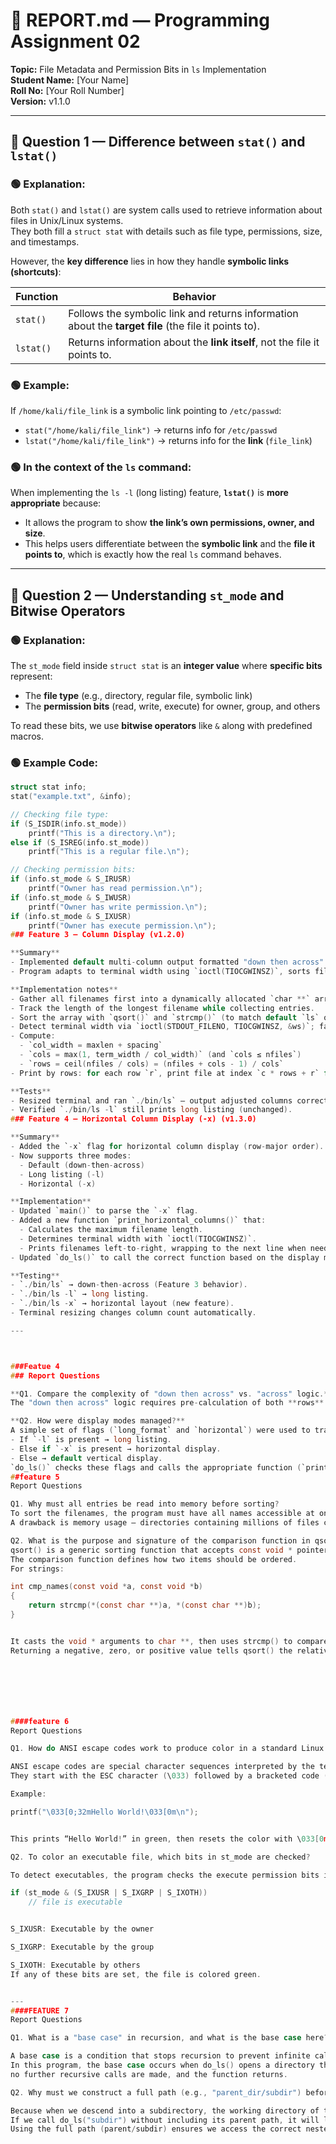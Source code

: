 # 📘 REPORT.md — Programming Assignment 02  
**Topic:** File Metadata and Permission Bits in `ls` Implementation  
**Student Name:** [Your Name]  
**Roll No:** [Your Roll Number]  
**Version:** v1.1.0  

---

## 🧩 Question 1 — Difference between `stat()` and `lstat()`

### 🟢 Explanation:
Both `stat()` and `lstat()` are system calls used to retrieve information about files in Unix/Linux systems.  
They both fill a `struct stat` with details such as file type, permissions, size, and timestamps.  

However, the **key difference** lies in how they handle **symbolic links (shortcuts)**:

| Function | Behavior |
|-----------|-----------|
| `stat()` | Follows the symbolic link and returns information about the **target file** (the file it points to). |
| `lstat()` | Returns information about the **link itself**, not the file it points to. |

### 🟢 Example:
If `/home/kali/file_link` is a symbolic link pointing to `/etc/passwd`:
- `stat("/home/kali/file_link")` → returns info for `/etc/passwd`  
- `lstat("/home/kali/file_link")` → returns info for the **link** (`file_link`)

### 🟢 In the context of the `ls` command:
When implementing the `ls -l` (long listing) feature, **`lstat()`** is **more appropriate** because:
- It allows the program to show **the link’s own permissions, owner, and size**.  
- This helps users differentiate between the **symbolic link** and the **file it points to**, which is exactly how the real `ls` command behaves.

---

## 🧩 Question 2 — Understanding `st_mode` and Bitwise Operators

### 🟢 Explanation:
The `st_mode` field inside `struct stat` is an **integer value** where **specific bits** represent:
- The **file type** (e.g., directory, regular file, symbolic link)
- The **permission bits** (read, write, execute) for owner, group, and others

To read these bits, we use **bitwise operators** like `&` along with predefined macros.

### 🟢 Example Code:
```c
struct stat info;
stat("example.txt", &info);

// Checking file type:
if (S_ISDIR(info.st_mode))
    printf("This is a directory.\n");
else if (S_ISREG(info.st_mode))
    printf("This is a regular file.\n");

// Checking permission bits:
if (info.st_mode & S_IRUSR)
    printf("Owner has read permission.\n");
if (info.st_mode & S_IWUSR)
    printf("Owner has write permission.\n");
if (info.st_mode & S_IXUSR)
    printf("Owner has execute permission.\n");
### Feature 3 — Column Display (v1.2.0)

**Summary**
- Implemented default multi-column output formatted "down then across".
- Program adapts to terminal width using `ioctl(TIOCGWINSZ)`, sorts filenames alphabetically, and computes rows/columns dynamically.

**Implementation notes**
- Gather all filenames first into a dynamically allocated `char **` array (using `readdir()` and `strdup()`).
- Track the length of the longest filename while collecting entries.
- Sort the array with `qsort()` and `strcmp()` (to match default `ls` ordering).
- Detect terminal width via `ioctl(STDOUT_FILENO, TIOCGWINSZ, &ws)`; fall back to 80 columns if unavailable.
- Compute:
  - `col_width = maxlen + spacing`
  - `cols = max(1, term_width / col_width)` (and `cols ≤ nfiles`)
  - `rows = ceil(nfiles / cols) = (nfiles + cols - 1) / cols`
- Print by rows: for each row `r`, print file at index `c * rows + r` for `c` in `[0 .. cols-1]`, padding with `printf("%-*s", col_width, name)` for alignment.

**Tests**
- Resized terminal and ran `./bin/ls` — output adjusted columns correctly.
- Verified `./bin/ls -l` still prints long listing (unchanged).
### Feature 4 — Horizontal Column Display (-x) (v1.3.0)

**Summary**
- Added the `-x` flag for horizontal column display (row-major order).
- Now supports three modes:
  - Default (down-then-across)
  - Long listing (-l)
  - Horizontal (-x)

**Implementation**
- Updated `main()` to parse the `-x` flag.
- Added a new function `print_horizontal_columns()` that:
  - Calculates the maximum filename length.
  - Determines terminal width with `ioctl(TIOCGWINSZ)`.
  - Prints filenames left-to-right, wrapping to the next line when needed.
- Updated `do_ls()` to call the correct function based on the display mode flag.

**Testing**
- `./bin/ls` → down-then-across (Feature 3 behavior).
- `./bin/ls -l` → long listing.
- `./bin/ls -x` → horizontal layout (new feature).
- Terminal resizing changes column count automatically.

---



###Featue 4
### Report Questions

**Q1. Compare the complexity of "down then across" vs. "across" logic.**
The "down then across" logic requires pre-calculation of both **rows** and **columns**, because items are printed by row index and column stride (r + c × rows). The horizontal "across" logic is simpler: it only needs terminal width and the next item’s length to decide when to wrap. Therefore, the vertical version is more complex because it must compute grid positions before printing.

**Q2. How were display modes managed?**
A simple set of flags (`long_format` and `horizontal`) were used to track which display mode was chosen.  
- If `-l` is present → long listing.  
- Else if `-x` is present → horizontal display.  
- Else → default vertical display.  
`do_ls()` checks these flags and calls the appropriate function (`print_file_details`, `print_horizontal_columns`, or `print_in_columns`).
##feature 5
Report Questions

Q1. Why must all entries be read into memory before sorting?
To sort the filenames, the program must have all names accessible at once. qsort() operates on an in-memory array, so the entire directory content must first be read into that array.
A drawback is memory usage — directories containing millions of files could consume large amounts of RAM or cause performance delays, as all names must fit in memory.

Q2. What is the purpose and signature of the comparison function in qsort()?
qsort() is a generic sorting function that accepts const void * pointers to handle any data type.
The comparison function defines how two items should be ordered.
For strings:

int cmp_names(const void *a, const void *b)
{
    return strcmp(*(const char **)a, *(const char **)b);
}


It casts the void * arguments to char **, then uses strcmp() to compare the strings alphabetically.
Returning a negative, zero, or positive value tells qsort() the relative order of the two items.







####feature 6
Report Questions

Q1. How do ANSI escape codes work to produce color in a standard Linux terminal? Show the specific code sequence for printing text in green.

ANSI escape codes are special character sequences interpreted by the terminal to change text color or style.
They start with the ESC character (\033) followed by a bracketed code (e.g., [0;32m for green).

Example:

printf("\033[0;32mHello World!\033[0m\n");


This prints “Hello World!” in green, then resets the color with \033[0m.

Q2. To color an executable file, which bits in st_mode are checked?

To detect executables, the program checks the execute permission bits in the file’s st_mode field:

if (st_mode & (S_IXUSR | S_IXGRP | S_IXOTH))
    // file is executable


S_IXUSR: Executable by the owner

S_IXGRP: Executable by the group

S_IXOTH: Executable by others
If any of these bits are set, the file is colored green.


---
####FEATURE 7
Report Questions

Q1. What is a "base case" in recursion, and what is the base case here?

A base case is a condition that stops recursion to prevent infinite calls.
In this program, the base case occurs when do_ls() opens a directory that contains no subdirectories —
no further recursive calls are made, and the function returns.

Q2. Why must we construct a full path (e.g., "parent_dir/subdir") before recursive calls?

Because when we descend into a subdirectory, the working directory of the program doesn’t change.
If we call do_ls("subdir") without including its parent path, it will look for "subdir" in the current working directory instead of inside its parent.
Using the full path (parent/subdir) ensures we access the correct nested directory.
